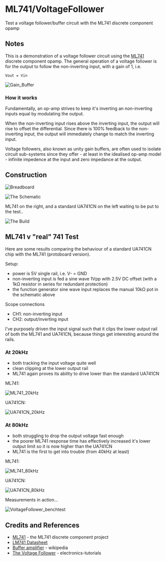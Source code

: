 # ML741/VoltageFollower

Test a voltage follower/buffer circuit with the ML741 discrete component opamp

## Notes

This is a demonstration of a voltage follower circuit using the [ML741](../) discrete component opamp.
The general operation of a voltage follower is for the output to follow the non-inverting input, with a gain of 1, i.e.

    Vout = Vin

![Gain_Buffer](https://upload.wikimedia.org/wikipedia/commons/f/f7/Op-Amp_Unity-Gain_Buffer.svg)

### How it works

Fundamentally, an op-amp strives to keep it's inverting an non-inverting inputs equal by modulating the output.

When the non-inverting input rises above the inverting input, the output will rise to offset the differential.
Since there is 100% feedback to the non-inverting input, the output will immediately change to match the inverting input.

Voltage followers, also known as unity gain buffers, are often used to isolate circuit sub-systems since they
offer - at least in the idealised op-amp model - infinite impedence at the input and zero impedance at the output.

## Construction

![Breadboard](./assets/VoltageFollower_bb.jpg?raw=true)

![The Schematic](./assets/VoltageFollower_schematic.jpg?raw=true)

ML741 on the right, and a standard UA741CN on the left waiting to be put to the test..

![The Build](./assets/VoltageFollower_build.jpg?raw=true)


## ML741 v "real" 741 Test

Here are some results comparing the behaviour of a standard UA741CN chip with the ML741 (protoboard version).

Setup:
* power is 5V single rail, i.e. V- = GND
* non-inverting input is fed a sine wave 1Vpp with 2.5V DC offset (with a 1kΩ resistor in series for redundant protection)
* the function generator sine wave input replaces the manual 10kΩ pot in the schematic above

Scope connections
* CH1: non-inverting input
* CH2: output/inverting input

I've purposely driven the input signal such that it clips the lower output rail of both the ML741 and UA741CN,
because things get interesting around the rails.

### At 20kHz

* both tracking the input voltage quite well
* clean clipping at the lower output rail
* ML741 again proves its ability to drive lower than the standard UA741CN

ML741:

![ML741_20kHz](./assets/ML741_20kHz.gif?raw=true)

UA741CN:

![UA741CN_20kHz](./assets/UA741CN_20kHz.gif?raw=true)

### At 80kHz

* both struggling to drop the output voltage fast enough
* the poorer ML741 response time has effectively increased it's lower output limit so it is now higher than the UA741CN
* ML741 is the first to get into trouble (from 40kHz at least)

ML741:

![ML741_80kHz](./assets/ML741_80kHz.gif?raw=true)

UA741CN:

![UA741CN_80kHz](./assets/UA741CN_80kHz.gif?raw=true)

Measurements in action...

![VoltageFollower_benchtest](./assets/VoltageFollower_benchtest.jpg?raw=true)

## Credits and References
* [ML741](../) - the ML741 discrete component project
* [LM741 Datasheet](http://www.futurlec.com/Linear/LM741CN.shtml)
* [Buffer amplifier](https://en.wikipedia.org/wiki/Buffer_amplifier) - wikipedia
* [The Voltage Follower](http://www.electronics-tutorials.ws/opamp/op-amp-building-blocks.html) - electronics-tutorials

